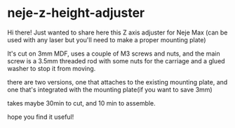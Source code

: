# neje-z-height-adjuster

Hi there! Just wanted to share here this Z axis adjuster for Neje Max (can be used with any laser but you'll need to make a proper mounting plate)

It's cut on 3mm MDF, uses a couple of M3 screws and nuts, and the main screw is a 3.5mm threaded rod with some nuts for the carriage and a glued washer to stop it from moving.

there are two versions, one that attaches to the existing mounting plate, and one that's integrated with the mounting plate(if you want to save 3mm)

takes maybe 30min to cut, and 10 min to assemble.

hope you find it useful!